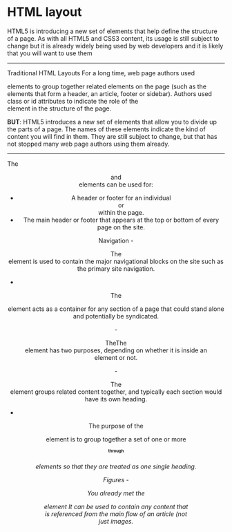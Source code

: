 # HTML layout

HTML5 is introducing a new set of
elements that help define the structure of
a page.
As with all HTML5 and CSS3 content, its usage is still
subject to change but it is already widely being used by web
developers and it is likely that you will want to use them

******************************************************************************************************************************************************************************
Traditional HTML
Layouts
For a long time, web page authors used <div> elements to group
together related elements on the page (such as the elements that form a
header, an article, footer or sidebar). Authors used class or id attributes
to indicate the role of the <div> element in the structure of the page.

 **BUT**:
HTML5 introduces a new set of elements that allow you to divide up the
parts of a page. The names of these elements indicate the kind of content
you will find in them. They are still subject to change, but that has not
stopped many web page authors using them already.

*********************************************************************************************************************************************************************************

 The <header> and <footer>
 elements can be used for:
 
- A header or footer for an
  individual <article> or
  <section> within the page.
- The main header or footer
 that appears at the top or
 bottom of every page on the
 site. 
 
 
 Navigation
  -<nav>
 The <nav> element is used to
 contain the major navigational
 blocks on the site such as the
 primary site navigation.
 
 
- <article>
 The <article> element acts as
 a container for any section of a
 page that could stand alone and
 potentially be syndicated.


-<aside>
 TheThe <aside> element has two
 purposes, depending on whether
 it is inside an <article>
 element or not.
 
 
 -<section>
 The <section> element groups
 related content together, and
 typically each section would
 have its own heading.
 
 
- <hgroup>
 The purpose of the <hgroup>
element is to group together a
set of one or more <h1> through
<h6> elements so that they are
treated as one single heading. 



Figures
-<figure> <figcaption>
You already met the <figure>
element It can be used
to contain any content that is
referenced from the main flow of
an article (not just images.
